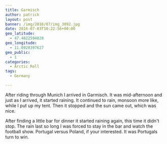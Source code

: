```yaml
---
title: Garmisch
author: patrick
layout: post
banner: /img/2016/07/img_3092.jpg
date: 2016-07-03T10:22:56+00:00
geo_latitude:
  - 47.4822594828
geo_longitude:
  - 11.0928397627
geo_public:
  - 1
categories:
  - Arctic Roll
tags:
  - Germany

---
```

After riding through Munich I arrived in Garmisch. It was mid-afternoon and just as I arrived, it started raining. It continued to rain, monsoon more like, while I put up my tent. Then it stopped and the sun came out, which was nice.

After finding a little bar for dinner it started raining again, this time it didn't stop. The rain last so long I was forced to stay in the bar and watch the football show. Portugal versus Poland, if your interested. It was Portugals turn to win.